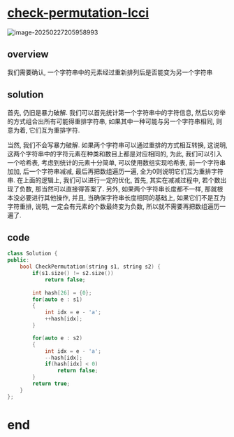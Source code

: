 # [check-permutation-lcci](https://leetcode.cn/problems/check-permutation-lcci)

![image-20250227205958993](https://md-wind.oss-cn-nanjing.aliyuncs.com/md/20250227205959110.png)

## overview

我们需要确认, 一个字符串中的元素经过重新排列后是否能变为另一个字符串

## solution

首先, 仍旧是暴力破解. 我们可以首先统计第一个字符串中的字符信息, 然后以穷举的方式组合出所有可能得重排字符串, 如果其中一种可能与另一个字符串相同, 则意为着, 它们互为重排字符.

当然, 我们不会写暴力破解. 如果两个字符串可以通过重排的方式相互转换, 这说明, 这两个字符串中的字符元素在种类和数目上都是对应相同的, 为此, 我们可以引入一个哈希表, 考虑到统计的元素十分简单, 可以使用数组实现哈希表, 前一个字符串加加, 后一个字符串减减, 最后再把数组遍历一遍, 全为0则说明它们互为重排字符串.                在上面的逻辑上, 我们可以进行一定的优化, 首先, 其实在减减过程中, 若个数出现了负数, 那当然可以直接得答案了.     另外, 如果两个字符串长度都不一样, 那就根本没必要进行其他操作, 并且, 当确保字符串长度相同的基础上, 如果它们不是互为字符重排, 说明, 一定会有元素的个数最终变为负数, 所以就不需要再把数组遍历一遍了.

## code

```cpp
class Solution {
public:
    bool CheckPermutation(string s1, string s2) {
        if(s1.size() != s2.size())
            return false;
        
        int hash[26] = {0};
        for(auto e : s1)
        {
            int idx = e - 'a';
            ++hash[idx];
        }

        for(auto e : s2)
        {
            int idx = e - 'a';
            --hash[idx];
            if(hash[idx] < 0)
                return false;
        }
        return true;
    }
};
```

# end